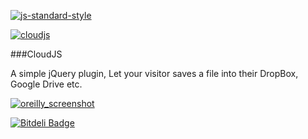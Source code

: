 [![js-standard-style](https://img.shields.io/badge/code%20style-standard-brightgreen.svg?style=flat)](https://github.com/feross/standard)

[![cloudjs](https://cloud.githubusercontent.com/assets/7023876/12836758/dd807a2a-cbe5-11e5-8a7b-e28a8d5544ea.png)](https://webmechanicx.github.io/CloudJS/)


###CloudJS

A simple jQuery plugin, Let your visitor saves a file into their DropBox, Google Drive etc.


[![oreilly_screenshot](https://cloud.githubusercontent.com/assets/7023876/12835170/03d9f920-cbd8-11e5-861c-b255209cdb2c.jpg)](http://www.oreilly.com)

[![Bitdeli Badge](https://d2weczhvl823v0.cloudfront.net/webmechanicx/cloudjs/trend.png)](https://bitdeli.com/free "Bitdeli Badge")
